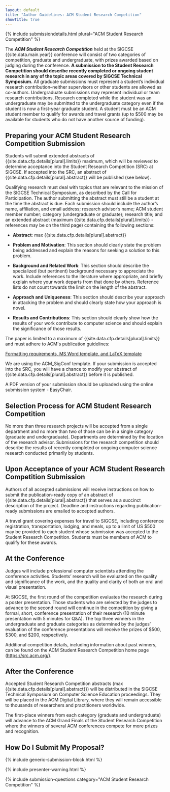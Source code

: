 ```yaml
---
layout: default
title: "Author Guidelines: ACM Student Research Competition"
showTitle: true
---
```


{% include submissiondetails.html plural="ACM Student Research Competition" %}

The ***ACM Student Research Competition*** held at the 
SIGCSE {{site.data.main.year}} conference will consist of two categories of competition,
graduate and undergraduate, with prizes awarded based on judging during
the conference. **A submission to the Student Research Competition should describe recently completed or ongoing student research in any of the topic areas covered by SIGCSE Technical Symposium.**
All graduate submissions must represent a student’s individual research contribution–neither supervisors or other students are allowed as co-authors. Undergraduate submissions may represent individual or team research contributions. Research completed while the student was an undergraduate may be submitted to the undergraduate category even if the student is now a first-year graduate student. A student must be an ACM student member to qualify for awards and travel grants (up to $500 may be available for students who do not have another source of funding).

## Preparing your ACM Student Research Competition Submission

Students will submit extended abstracts of {{site.data.cfp.details[plural].limits}} maximum, which will be reviewed to determine acceptance into the Student Research Competition (SRC) at SIGCSE. If accepted into the SRC, an abstract of {{site.data.cfp.details[plural].abstract}} will be published (see below). 

Qualifying research must deal with topics that are relevant to the mission of the SIGCSE Technical Symposium, as described by the Call for Participation. The author submitting the abstract must still be a student at the time the abstract is due. Each submission should include the author’s name, affiliation, and email address; research advisor’s name; ACM student member number; category (undergraduate or graduate); research title; and an extended abstract (maximum {{site.data.cfp.details[plural].limits}} - references may be on the third page) containing the following sections:

* **Abstract**: max {{site.data.cfp.details[plural].abstract}}

* **Problem and Motivation**: This section should clearly state the problem being addressed and explain the reasons for seeking a solution to this problem.

* **Background and Related Work**: This section should describe the specialized (but pertinent) background necessary to appreciate the work. Include references to the literature where appropriate, and briefly explain where your work departs from that done by others. Reference lists do not count towards the limit on the length of the abstract.

* **Approach and Uniqueness**: This section should describe your approach in attacking the problem and should clearly state how your approach is novel.

* **Results and Contributions**: This section should clearly show how the results of your work contribute to computer science and should explain the significance of those results.

The paper is limited to a maximum of {{site.data.cfp.details[plural].limits}} and must adhere to ACM's publication guidelines:

<div class="text-center" style="margin-top: 10px; margin-bottom: 10px;">
<a href="{{site.data.publishing.acmpubguidelines}}">Formatting requirements, MS Word template, and LaTeX template</a>
</div>

We are using the ACM_SigConf template. If your submission is accepted into the SRC, you will have a chance to modify your abstract of {{site.data.cfp.details[plural].abstract}} before it is published.

A PDF version of your submission should be uploaded using the online submission system - EasyChair.

## Selection Process for ACM Student Research Competition

No more than three research projects will be accepted from a single department and no more than two of those can be in a single category (graduate and undergraduate). Departments are determined by the location of the research advisor. Submissions for the research competition should describe the results of recently completed or ongoing computer science research conducted primarily by students.

## Upon Acceptance of your ACM Student Research Competition Submission

Authors of all accepted submissions will receive instructions on how to submit the publication-ready copy of an abstract of {{site.data.cfp.details[plural].abstract}} that serves as a succinct description of the project. Deadline and instructions regarding publication-ready submissions are emailed to accepted authors. 

A travel grant covering expenses for travel to SIGCSE, including conference registration, transportation, lodging, and meals, up to a limit of US $500 may be provided to each student whose submission was accepted to the Student Research Competition. Students must be members of ACM to qualify for these awards.

## At the Conference

Judges will include professional computer scientists attending the conference activities. Students’ research will be evaluated on the quality and significance of the work, and the quality and clarity of both an oral and visual presentation.

At SIGCSE, the first round of the competition evaluates the research during a poster presentation. Those students who are selected by the judges to advance to the second round will continue in the competition by giving a formal, short, conference presentation of their research (10 minute presentation with 5 minutes for Q&A). The top three winners in the undergraduate and graduate categories as determined by the judges’ evaluation of the conference presentations will receive the prizes of $500, $300, and $200, respectively. 

Additional competition details, including information about past winners, can be found on the ACM Student Research Competition home page (https://src.acm.org/).

## After the Conference

Accepted Student Research Competition abstracts (max {{site.data.cfp.details[plural].abstract}}) will be distributed in the SIGCSE Technical Symposium on Computer Science Education proceedings. They will be placed in the ACM Digital Library, where they will remain accessible to thousands of researchers and practitioners worldwide.

The first-place winners from each category (graduate and undergraduate) will advance to the ACM Grand Finals of the Student Research Competition where the winners of several ACM conferences compete for more prizes and recognition. 

## How Do I Submit My Proposal?

{% include generic-submission-block.html %}

{% include presenter-warning.html %}

{% include submission-questions category="ACM Student Research Competition" %}